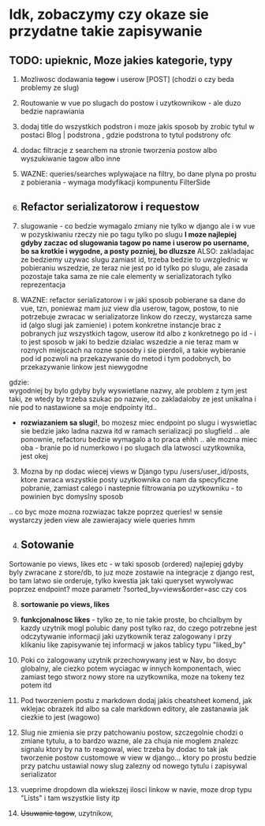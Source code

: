 # Idk, zobaczymy czy okaze sie przydatne takie zapisywanie
## TODO: upieknic, Moze jakies kategorie, typy

1. Mozliwosc dodawania ~~tagow~~ i userow [POST] (chodzi o czy beda problemy ze slug)
4. Routowanie w vue po slugach do postow i uzytkownikow - ale duzo bedzie naprawiania
6. dodaj title do wszystkich podstron
    i moze jakis sposob by zrobic tytul w postaci Blog | podstrona , gdzie podstrona to tytul podstrony ofc

2. dodac filtracje z searchem na stronie tworzenia postow albo wyszukiwanie tagow albo inne

2. WAZNE: queries/searches wplywajace na filtry, bo dane plyna po prostu z pobierania - wymaga modyfikacji kompunentu FilterSide 


5. ## Refactor serializatorow i requestow

1. slugowanie - co bedzie wymagalo zmiany nie tylko w django ale i w vue w pozyskiwaniu rzeczy nie po tagu tylko po slugu
**I moze najlepiej gdyby zaczac od slugowania tagow po name i userow po username, bo sa krotkie i wygodne, a posty pozniej, bo dluzsze**
ALSO: zakladajac ze bedziemy uzywac slugu zamiast id, trzeba bedzie to uwzglednic w pobieraniu wszedzie, ze teraz nie jest po id tylko po slugu, ale zasada pozostaje taka sama ze nie cale elementy w serializatorach tylko reprezentacja

2. WAZNE: refactor serializatorow i w jaki sposob pobierane sa dane do vue, tzn, poniewaz mam juz view dla userow, tagow, postow, to nie potrzebuje zwracac w serializatorze linkow do rzeczy, wystarcza same id (algo slugi jak zamienie) i potem konkretne instancje brac z pobranych juz wszystkich tagow, userow itd albo z konkretnego po id - i to jest sposob w jaki to bedzie dzialac wszedzie a nie teraz mam w roznych miejscach na rozne sposoby i sie pierdoli, a takie wybieranie pod id pozwoli na przekazywanie do metod i tym podobnych, bo przekazywanie linkow jest niewygodne

gdzie:  
wygodniej by bylo gdyby byly wyswietlane nazwy, ale problem z tym jest taki, ze wtedy by trzeba szukac po nazwie, co zakladaloby ze jest unikalna i nie pod to nastawione sa moje endpointy itd.. 

- **rozwiazaniem sa slugi!**, bo mozesz miec endpoint po slugu i wyswietlac sie bedzie jako ladna nazwa itd w ramach serializacji po slugfield
.. ale ponownie, refactoru bedzie wymagalo a to praca ehhh
.. ale mozna miec oba - branie po id numerkowo i po slugach dla latwosci uzytkownika, jest okej


3. Mozna by np dodac wiecej views w Django typu
/users/user_id/posts, ktore zwraca wszystkie posty uzytkownika
co nam da specyficzne pobranie, zamiast calego i nastepnie filtrowania po uzytkowniku - to powinien byc domyslny sposob

.. co byc moze mozna rozwiazac takze poprzez queries! w sensie wystarczy jeden view ale zawierajacy wiele queries
hmm


4. ## Sotowanie
 Sortowanie po views, likes etc - w taki sposob (ordered) najlepiej gdyby byly zwracane z store/db, to juz moze zostawie na integracje z django rest, bo tam latwo sie orderuje, tylko kwestia jak taki queryset wywolywac poprzez endpoint? moze parametr ?sorted_by=views&order=asc czy cos

8.  **sortowanie po views, likes**

8.  **funkcjonalnosc likes** - tylko ze, to nie takie proste, bo chcialbym by kazdy uzytnik mogl polubic dany post tylko raz, do czego potrzebne jest odczytywanie informacji jaki uzytkownik teraz zalogowany i przy klikaniu like zapisywanie tej informacji w jakos tablicy typu "liked_by"

1. Poki co zalogowany uzytnik przechowywany jest w Nav, bo dosyc globalny, ale ciezko potem wyciagac w innych komponentach, wiec zamiast tego stworz nowy store na uzytkownika, moze na tokeny tez potem itd

14. Pod tworzeniem postu z markdown dodaj jakis cheatsheet komend, jak wklejac obrazek itd
albo sa cale markdown editory, ale zastanawia jak ciezkie to jest (wagowo)

16. Slug nie zmienia sie przy patchowaniu postow, szczegolnie chodzi o zmiane tytulu, a to bardzo wazne, ale za chuja nie moglem znalezc signalu ktory by na to reagowal, wiec trzeba by dodac to tak jak tworzenie postow customowe w view w django... ktory po prostu bedzie przy patchu ustawial nowy slug zalezny od nowego tytulu i zapisywal serializator

10.  vueprime dropdown dla wiekszej ilosci linkow w navie, moze drop typu "Lists" i tam wszystkie listy itp

5.  ~~Usuwanie tagow~~, uzytnikow,
